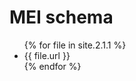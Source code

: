 
# MEI schema

<ul>
    {% for file in site.2.1.1 %}
    <li>{{ file.url }}</li>
    {% endfor %}
</ul>

